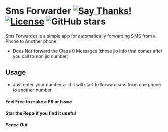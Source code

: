 # Sms Forwarder [![Say Thanks!](https://img.shields.io/badge/Say%20Thanks-!-1EAEDB.svg)](https://saythanks.io/to/techysrthk%40gmail.com) [![License](https://img.shields.io/badge/license-MIT-orange.svg)](https://github.com/srthkpthk/SmsForwarder/blob/master/LICENSE) ![GitHub stars](https://img.shields.io/github/stars/srthkpthk/SmsForwarder)

Sms Forwarder is a simple app for automatically forwarding SMS from a Phone to Another phone

 - Does Not forward the Class 0 Messages (those jio info that comes after you call to non jio number)

## Usage
 - Just enter your number and it will start to forward sms from one phone to another number

 #### Feel Free to make a PR or Issue
 
 #### Star the Repo if you find it useful 

 ##### Peace Out
